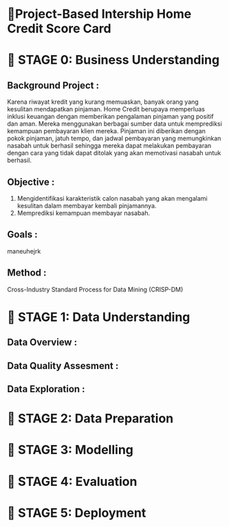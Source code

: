 # 📔**Project-Based Intership Home Credit Score Card**

# 📂 STAGE 0: Business Understanding
## Background Project :
Karena riwayat kredit yang kurang memuaskan, banyak orang yang kesulitan mendapatkan pinjaman. Home Credit berupaya memperluas inklusi keuangan dengan memberikan pengalaman pinjaman yang positif dan aman. Mereka menggunakan berbagai sumber data untuk memprediksi kemampuan pembayaran klien mereka. Pinjaman ini diberikan dengan pokok pinjaman, jatuh tempo, dan jadwal pembayaran yang memungkinkan nasabah untuk berhasil sehingga mereka dapat melakukan pembayaran dengan cara yang tidak dapat ditolak yang akan memotivasi nasabah untuk berhasil.

## Objective :
1. Mengidentifikasi karakteristik calon nasabah yang akan mengalami kesulitan dalam membayar kembali pinjamannya.
2. Memprediksi kemampuan membayar nasabah.

## Goals :
maneuhejrk

## Method :
Cross-Industry Standard Process for Data Mining (CRISP-DM)
<br>

# 📂 STAGE 1: Data Understanding
## Data Overview :

## Data Quality Assesment :

## Data Exploration :

# 📂 STAGE 2: Data Preparation

# 📂 STAGE 3: Modelling

# 📂 STAGE 4: Evaluation

# 📂 STAGE 5: Deployment
